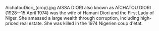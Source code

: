 AichatouDiori_(crop).jpg AISSA DIORI also known as AÏCHATOU DIORI (1928--15 April 1974) was the wife of Hamani Diori and the First Lady of Niger. She amassed a large wealth through corruption, including high-priced real estate. She was killed in the 1974 Nigerien coup d'état.
